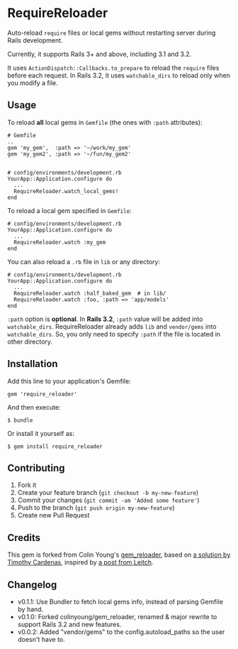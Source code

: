 # RequireReloader

Auto-reload `require` files or local gems without restarting server
during Rails development.

Currently, it supports Rails 3+ and above, including 3.1 and 3.2.

It uses `ActionDispatch::Callbacks.to_prepare` to reload the
`require` files before each request. In Rails 3.2, it uses 
`watchable_dirs` to reload only when you modify a file.

## Usage

To reload **all** local gems in `Gemfile` (the ones with `:path`
attributes):

    # Gemfile
    ..
    gem 'my_gem',  :path => '~/work/my_gem'
    gem 'my_gem2', :path => '~/fun/my_gem2'


    # config/environments/development.rb
    YourApp::Application.configure do
      ...
      RequireReloader.watch_local_gems!
    end

To reload a local gem specified in `Gemfile`:
    
    # config/environments/development.rb
    YourApp::Application.configure do
      ...
      RequireReloader.watch :my_gem
    end

You can also reload a `.rb` file in `lib` or any directory:

    # config/environments/development.rb
    YourApp::Application.configure do
      ...
      RequireReloader.watch :half_baked_gem  # in lib/
      RequireReloader.watch :foo, :path => 'app/models'
    end

`:path` option is **optional**. In **Rails 3.2**, `:path` value will be 
added into `watchable_dirs`. RequireReloader already adds 
`lib` and `vendor/gems` into `watchable_dirs`. So, you only need to
specify `:path` if the file is located in other directory.


## Installation

Add this line to your application's Gemfile:

    gem 'require_reloader'

And then execute:

    $ bundle

Or install it yourself as:

    $ gem install require_reloader

## Contributing

1. Fork it
2. Create your feature branch (`git checkout -b my-new-feature`)
3. Commit your changes (`git commit -am 'Added some feature'`)
4. Push to the branch (`git push origin my-new-feature`)
5. Create new Pull Request

## Credits

This gem is forked from Colin Young's [gem_reloader](https://github.com/colinyoung/gem_reloader), based on [a solution by Timothy Cardenas](http://timcardenas.com/automatically-reload-gems-in-rails-327-on-eve), inspired by [a post from Leitch](http://ileitch.github.com/2012/03/24/rails-32-code-reloading-from-lib.html).


## Changelog

- v0.1.1: Use Bundler to fetch local gems info, instead of parsing Gemfile by hand.
- v0.1.0: Forked colinyoung/gem_reloader, renamed & major rewrite to support Rails 3.2 and new features.
- v0.0.2: Added "vendor/gems" to the config.autoload_paths so the user doesn't have to.
